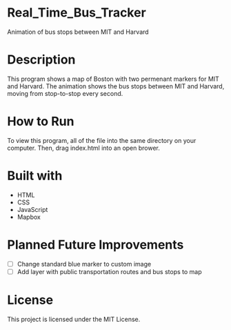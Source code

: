 # Real_Time_Bus_Tracker
Animation of bus stops between MIT and Harvard

# Description
This program shows a map of Boston with two permenant markers for MIT and Harvard.  The animation shows the bus stops between MIT and Harvard, moving from stop-to-stop every second.

# How to Run
To view this program, all of the file into the same directory on your computer.  Then, drag index.html into an open brower.

# Built with
* HTML
* CSS
* JavaScript
* Mapbox

# Planned Future Improvements
- [ ] Change standard blue marker to custom image
- [ ] Add layer with public transportation routes and bus stops to map

# License
This project is licensed under the MIT License.
